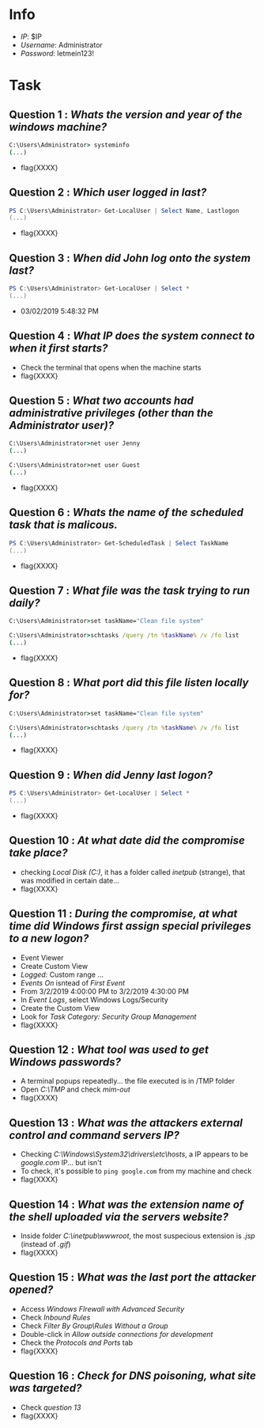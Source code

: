 # Info
- *IP*: $IP
- *Username*: Administrator
- *Password*: letmein123!

# Task

## Question 1 : _Whats the version and year of the windows machine?_
```cmd
C:\Users\Administrator> systeminfo
(...)
```
- flag{XXXX}

## Question 2 : _Which user logged in last?_
```powershell
PS C:\Users\Administrator> Get-LocalUser | Select Name, Lastlogon
(...)
```

- flag{XXXX}

## Question 3 : _When did John log onto the system last?_
```powershell
PS C:\Users\Administrator> Get-LocalUser | Select *
(...)
```

- 03/02/2019 5:48:32 PM

## Question 4 : _What IP does the system connect to when it first starts?_

- Check the terminal that opens when the machine starts
- flag{XXXX}

## Question 5 : _What two accounts had administrative privileges (other than the Administrator user)?_
```cmd
C:\Users\Administrator>net user Jenny
(...)

C:\Users\Administrator>net user Guest
(...)
```

- flag{XXXX}

## Question 6 : _Whats the name of the scheduled task that is malicous._
```powershell
PS C:\Users\Administrator> Get-ScheduledTask | Select TaskName
(...)
```

- flag{XXXX}

## Question 7 : _What file was the task trying to run daily?_
```cmd
C:\Users\Administrator>set taskName="Clean file system"

C:\Users\Administrator>schtasks /query /tn %taskName% /v /fo list
(...)
```

- flag{XXXX}

## Question 8 : _What port did this file listen locally for?_
```cmd
C:\Users\Administrator>set taskName="Clean file system"

C:\Users\Administrator>schtasks /query /tn %taskName% /v /fo list
(...)
```

- flag{XXXX}

## Question 9 : _When did Jenny last logon?_
```powershell
PS C:\Users\Administrator> Get-LocalUser | Select *
(...)
```

- flag{XXXX}

## Question 10 : _At what date did the compromise take place?_

- checking _Local Disk (C:)_, it has a folder called _inetpub_ (strange), that was modified in certain date...
- flag{XXXX}

## Question 11 : _During the compromise, at what time did Windows first assign special privileges to a new logon?_

- Event Viewer
- Create Custom View
- _Logged:_ Custom range ...
- _Events On_ isntead of _First Event_
- From 3/2/2019 4:00:00 PM to 3/2/2019 4:30:00 PM
- In _Event Logs_, select Windows Logs/Security
- Create the Custom View
- Look for _Task Category: Security Group Management_ 
- flag{XXXX}

## Question 12 : _What tool was used to get Windows passwords?_

- A terminal popups repeatedly... the file executed is in /TMP folder
- Open _C:\TMP_ and check _mim-out_
- flag{XXXX}

## Question 13 : _What was the attackers external control and command servers IP?_

- Checking _C:\Windows\System32\drivers\etc\hosts_, a IP appears to be _google.com_ IP... but isn't
- To check, it's possible to `ping google.com` from my machine and check
- flag{XXXX}

## Question 14 : _What was the extension name of the shell uploaded via the servers website?_

- Inside folder _C:\inetpub\wwwroot_, the most suspecious extension is _.jsp_ (instead of _.gif_)
- flag{XXXX}

## Question 15 : _What was the last port the attacker opened?_

- Access _Windows FIrewall with Advanced Security_
- Check _Inbound Rules_
- Check _Filter By Group\Rules Without a Group_
- Double-click in _Allow outside connections for development_
- Check the _Protocols and Ports_ tab
- flag{XXXX}

## Question 16 : _Check for DNS poisoning, what site was targeted?_

- Check _question 13_
- flag{XXXX}
